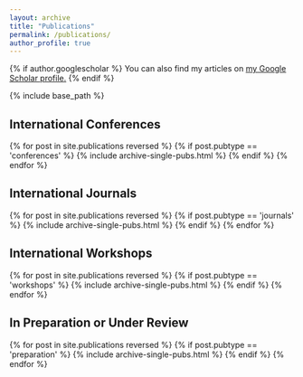 ```yaml
---
layout: archive
title: "Publications"
permalink: /publications/
author_profile: true
---
```


{% if author.googlescholar %}
  You can also find my articles on <u><a href="{{author.googlescholar}}">my Google Scholar profile</a>.</u>
{% endif %}

{% include base_path %}

<h2>International Conferences</h2>
{% for post in site.publications reversed %}
  {% if post.pubtype == 'conferences' %}
      {% include archive-single-pubs.html %}
  {% endif %}
{% endfor %}

<h2>International Journals</h2>
{% for post in site.publications reversed %}
  {% if post.pubtype == 'journals' %}
      {% include archive-single-pubs.html %}
  {% endif %}
{% endfor %}

<h2>International Workshops</h2>
{% for post in site.publications reversed %}
  {% if post.pubtype == 'workshops' %}
      {% include archive-single-pubs.html %}
  {% endif %}
{% endfor %}

<h2>In Preparation or Under Review</h2>
{% for post in site.publications reversed %}
  {% if post.pubtype == 'preparation' %}
      {% include archive-single-pubs.html %}
  {% endif %}
{% endfor %}
